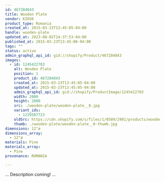 ```yaml
---
id: 467284843
title: Wooden Plate
vendor: KIOSK
product_type: Romania
created_at: 2015-03-23T13:45:05-04:00
handle: wooden-plate
updated_at: 2023-08-02T14:37:53-04:00
published_at: 2015-03-23T13:45:00-04:00
tags: ""
status: active
admin_graphql_api_id: gid://shopify/Product/467284843
images:
  - id: 1245422703
    alt: Wooden Plate
    position: 1
    product_id: 467284843
    created_at: 2015-03-23T13:45:05-04:00
    updated_at: 2015-03-23T13:45:05-04:00
    admin_graphql_api_id: gid://shopify/ProductImage/1245422703
    width: 2000
    height: 2000
    src: ./wooden-plate/wooden-plate__0.jpg
    variant_ids:
      - 1239507723
    oldSrc: https://cdn.shopify.com/s/files/1/0589/2901/products/wooden_plate.jpeg?v=1427132705
    thumb: ./wooden-plate/wooden-plate__0-thumb.jpg
dimensions: 12"ø
dimensions_array:
  - 12"ø
materials: Pine
materials_array:
  - Pine
provenance: ROMANIA

---
```


... Description coming! ...